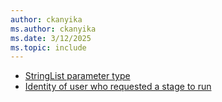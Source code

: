 ```yaml
---
author: ckanyika
ms.author: ckanyika
ms.date: 3/12/2025
ms.topic: include
---
```


- [StringList parameter type](#stringlist-parameter-type)
- [Identity of user who requested a stage to run](#identity-of-user-who-requested-a-stage-to-run)